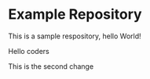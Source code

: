 # Example Repository

This is a sample respository, hello World!


Hello coders

This is the second change
